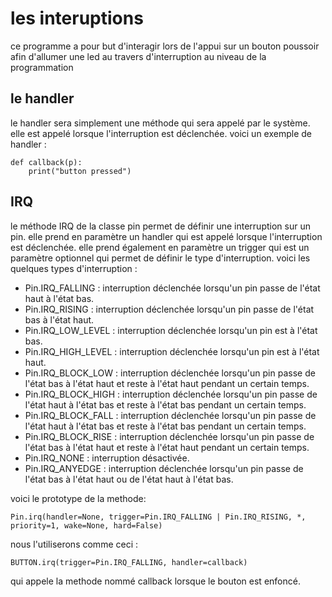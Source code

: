 ﻿# les interuptions
ce programme a pour but d'interagir lors de l'appui sur un bouton poussoir afin d'allumer une led au travers d'interruption au niveau de la programmation

## le handler 
le handler sera simplement une méthode qui sera appelé par le système. elle est appelé lorsque l'interruption est déclenchée.
voici un exemple de handler :

    def callback(p):
        print("button pressed")


## IRQ
le méthode IRQ de la classe pin permet de définir une interruption sur un pin.
elle prend en paramètre un handler qui est appelé lorsque l'interruption est déclenchée.
elle prend également en paramètre un trigger qui est un paramètre optionnel qui permet de définir le type d'interruption.
voici les quelques types d'interruption :

- Pin.IRQ_FALLING : interruption déclenchée lorsqu'un pin passe de l'état haut à l'état bas.
- Pin.IRQ_RISING : interruption déclenchée lorsqu'un pin passe de l'état bas à l'état haut.
- Pin.IRQ_LOW_LEVEL : interruption déclenchée lorsqu'un pin est à l'état bas.
- Pin.IRQ_HIGH_LEVEL : interruption déclenchée lorsqu'un pin est à l'état haut.
- Pin.IRQ_BLOCK_LOW : interruption déclenchée lorsqu'un pin passe de l'état bas à l'état haut et reste à l'état haut pendant un certain temps.
- Pin.IRQ_BLOCK_HIGH : interruption déclenchée lorsqu'un pin passe de l'état haut à l'état bas et reste à l'état bas pendant un certain temps.
- Pin.IRQ_BLOCK_FALL : interruption déclenchée lorsqu'un pin passe de l'état haut à l'état bas et reste à l'état bas pendant un certain temps.
- Pin.IRQ_BLOCK_RISE : interruption déclenchée lorsqu'un pin passe de l'état bas à l'état haut et reste à l'état haut pendant un certain temps.
- Pin.IRQ_NONE : interruption désactivée.
- Pin.IRQ_ANYEDGE : interruption déclenchée lorsqu'un pin passe de l'état bas à l'état haut ou de l'état haut à l'état bas.

voici le prototype de la methode:

	Pin.irq(handler=None, trigger=Pin.IRQ_FALLING | Pin.IRQ_RISING, *, priority=1, wake=None, hard=False)
	
nous l'utiliserons comme ceci :

	BUTTON.irq(trigger=Pin.IRQ_FALLING, handler=callback)
qui appele la methode nommé callback lorsque le bouton est enfoncé.

